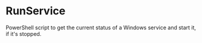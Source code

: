 # RunService
PowerShell script to get the current status of a Windows service and start it, if it's stopped.
